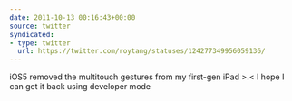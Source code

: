 ```yaml
---
date: 2011-10-13 00:16:43+00:00
source: twitter
syndicated:
- type: twitter
  url: https://twitter.com/roytang/statuses/124277349956059136/
---
```


iOS5 removed the multitouch gestures from my first-gen iPad &gt;.&lt; I hope I can get it back using developer mode
